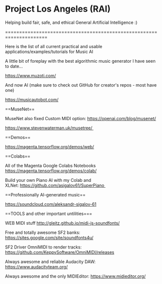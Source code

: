 # Project Los Angeles (RAI)

Helping build fair, safe, and ethical General Artificial Intelligence :)

=====================================================================

Here is the list of all current practical and usable applications/examples/tutorials for Music AI

A little bit of foreplay with the best algorithmic music generator I have seen to date...

https://www.muzoti.com/

And now AI (make sure to check out GitHub for creator's repos - most have one)

https://musicautobot.com/

==MuseNet==

MuseNet also fixed Custom MIDI option: https://openai.com/blog/musenet/

https://www.stevenwaterman.uk/musetree/ 

==Demos==

https://magenta.tensorflow.org/demos/web/

==Colabs==

All of the Magenta Google Colabs Notebooks https://magenta.tensorflow.org/demos/colab/

Build your own Piano AI with my Colab and XLNet: https://github.com/asigalov61/SuperPiano 

==Professionally AI-generated music==

https://soundcloud.com/aleksandr-sigalov-61

==TOOLS and other important untilities===

WEB MIDI stuff http://gleitz.github.io/midi-js-soundfonts/

Free and totally awesome SF2 banks: https://sites.google.com/site/soundfonts4u/

SF2 Driver OmniMIDI to render tracks: https://github.com/KeppySoftware/OmniMIDI/releases

Always awesome and reliable Audacity DAW: https://www.audacityteam.org/

Always awesome and the only MIDIEditor: https://www.midieditor.org/
